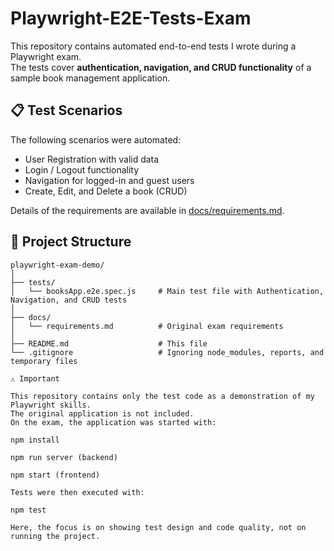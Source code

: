 # Playwright-E2E-Tests-Exam

This repository contains automated end-to-end tests I wrote during a Playwright exam.  
The tests cover **authentication, navigation, and CRUD functionality** of a sample book management application.

## 📋 Test Scenarios
The following scenarios were automated:
- User Registration with valid data
- Login / Logout functionality
- Navigation for logged-in and guest users
- Create, Edit, and Delete a book (CRUD)

Details of the requirements are available in [docs/requirements.md](docs/requirements.md).

## 📂 Project Structure
```plaintext
playwright-exam-demo/
│
├── tests/
│   └── booksApp.e2e.spec.js     # Main test file with Authentication, Navigation, and CRUD tests
│
├── docs/
│   └── requirements.md          # Original exam requirements
│
├── README.md                    # This file
└── .gitignore                   # Ignoring node_modules, reports, and temporary files

⚠️ Important

This repository contains only the test code as a demonstration of my Playwright skills.
The original application is not included.
On the exam, the application was started with:

npm install

npm run server (backend)

npm start (frontend)

Tests were then executed with:

npm test

Here, the focus is on showing test design and code quality, not on running the project.
